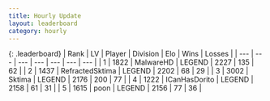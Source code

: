 ```yaml
---
title: Hourly Update
layout: leaderboard
category: hourly
---
```


{: .leaderboard}
| Rank | LV | Player | Division | Elo | Wins | Losses |
| --- | --- | --- | --- | --- | --- | --- |
| <span data-change="0">1</span> | 1822 | <span title="ID: 261794">MalwareHD</span> | LEGEND | <span data-change="0">2227</span> | <span data-change="0">135</span> | <span data-change="0">62</span> |
| <span data-change="0">2</span> | 1437 | <span title="ID: 402846">RefractedSktima</span> | LEGEND | <span data-change="0">2202</span> | <span data-change="0">68</span> | <span data-change="0">29</span> |
| <span data-change="0">3</span> | 3002 | <span title="ID: 353063">Sktima</span> | LEGEND | <span data-change="0">2176</span> | <span data-change="0">200</span> | <span data-change="0">77</span> |
| <span data-change="0">4</span> | 1222 | <span title="ID: 415713">ICanHasDorito</span> | LEGEND | <span data-change="0">2158</span> | <span data-change="0">61</span> | <span data-change="0">31</span> |
| <span data-change="0">5</span> | 1615 | <span title="ID: 540690">poon</span> | LEGEND | <span data-change="0">2156</span> | <span data-change="0">77</span> | <span data-change="0">36</span> |
